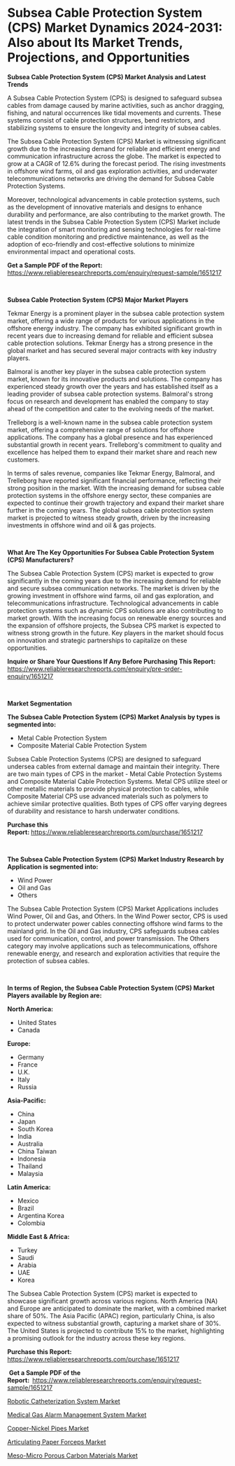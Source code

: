 <p><h1>Subsea Cable Protection System (CPS) Market Dynamics 2024-2031: Also about Its Market Trends, Projections, and Opportunities</h1></p><p><strong>Subsea Cable Protection System (CPS) Market Analysis and Latest Trends</strong></p>
<p><p>A Subsea Cable Protection System (CPS) is designed to safeguard subsea cables from damage caused by marine activities, such as anchor dragging, fishing, and natural occurrences like tidal movements and currents. These systems consist of cable protection structures, bend restrictors, and stabilizing systems to ensure the longevity and integrity of subsea cables.</p><p>The Subsea Cable Protection System (CPS) Market is witnessing significant growth due to the increasing demand for reliable and efficient energy and communication infrastructure across the globe. The market is expected to grow at a CAGR of 12.6% during the forecast period. The rising investments in offshore wind farms, oil and gas exploration activities, and underwater telecommunications networks are driving the demand for Subsea Cable Protection Systems.</p><p>Moreover, technological advancements in cable protection systems, such as the development of innovative materials and designs to enhance durability and performance, are also contributing to the market growth. The latest trends in the Subsea Cable Protection System (CPS) Market include the integration of smart monitoring and sensing technologies for real-time cable condition monitoring and predictive maintenance, as well as the adoption of eco-friendly and cost-effective solutions to minimize environmental impact and operational costs.</p></p>
<p><strong>Get a Sample PDF of the Report:&nbsp;</strong> <a href="https://www.reliableresearchreports.com/enquiry/request-sample/1651217">https://www.reliableresearchreports.com/enquiry/request-sample/1651217</a></p>
<p>&nbsp;</p>
<p><strong>Subsea Cable Protection System (CPS) Major Market Players</strong></p>
<p><p>Tekmar Energy is a prominent player in the subsea cable protection system market, offering a wide range of products for various applications in the offshore energy industry. The company has exhibited significant growth in recent years due to increasing demand for reliable and efficient subsea cable protection solutions. Tekmar Energy has a strong presence in the global market and has secured several major contracts with key industry players.</p><p>Balmoral is another key player in the subsea cable protection system market, known for its innovative products and solutions. The company has experienced steady growth over the years and has established itself as a leading provider of subsea cable protection systems. Balmoral's strong focus on research and development has enabled the company to stay ahead of the competition and cater to the evolving needs of the market.</p><p>Trelleborg is a well-known name in the subsea cable protection system market, offering a comprehensive range of solutions for offshore applications. The company has a global presence and has experienced substantial growth in recent years. Trelleborg's commitment to quality and excellence has helped them to expand their market share and reach new customers.</p><p>In terms of sales revenue, companies like Tekmar Energy, Balmoral, and Trelleborg have reported significant financial performance, reflecting their strong position in the market. With the increasing demand for subsea cable protection systems in the offshore energy sector, these companies are expected to continue their growth trajectory and expand their market share further in the coming years. The global subsea cable protection system market is projected to witness steady growth, driven by the increasing investments in offshore wind and oil & gas projects.</p></p>
<p>&nbsp;</p>
<p><strong>What Are The Key Opportunities For Subsea Cable Protection System (CPS) Manufacturers?</strong></p>
<p><p>The Subsea Cable Protection System (CPS) market is expected to grow significantly in the coming years due to the increasing demand for reliable and secure subsea communication networks. The market is driven by the growing investment in offshore wind farms, oil and gas exploration, and telecommunications infrastructure. Technological advancements in cable protection systems such as dynamic CPS solutions are also contributing to market growth. With the increasing focus on renewable energy sources and the expansion of offshore projects, the Subsea CPS market is expected to witness strong growth in the future. Key players in the market should focus on innovation and strategic partnerships to capitalize on these opportunities.</p></p>
<p><strong>Inquire or Share Your Questions If Any Before Purchasing This Report:</strong> <a href="https://www.reliableresearchreports.com/enquiry/pre-order-enquiry/1651217">https://www.reliableresearchreports.com/enquiry/pre-order-enquiry/1651217</a></p>
<p>&nbsp;</p>
<p><strong>Market Segmentation</strong></p>
<p><strong>The Subsea Cable Protection System (CPS) Market Analysis by types is segmented into:</strong></p>
<p><ul><li>Metal Cable Protection System</li><li>Composite Material Cable Protection System</li></ul></p>
<p><p>Subsea Cable Protection Systems (CPS) are designed to safeguard undersea cables from external damage and maintain their integrity. There are two main types of CPS in the market - Metal Cable Protection Systems and Composite Material Cable Protection Systems. Metal CPS utilize steel or other metallic materials to provide physical protection to cables, while Composite Material CPS use advanced materials such as polymers to achieve similar protective qualities. Both types of CPS offer varying degrees of durability and resistance to harsh underwater conditions.</p></p>
<p><strong>Purchase this Report:&nbsp;</strong><a href="https://www.reliableresearchreports.com/purchase/1651217">https://www.reliableresearchreports.com/purchase/1651217</a></p>
<p>&nbsp;</p>
<p><strong>The Subsea Cable Protection System (CPS) Market Industry Research by Application is segmented into:</strong></p>
<p><ul><li>Wind Power</li><li>Oil and Gas</li><li>Others</li></ul></p>
<p><p>The Subsea Cable Protection System (CPS) Market Applications includes Wind Power, Oil and Gas, and Others. In the Wind Power sector, CPS is used to protect underwater power cables connecting offshore wind farms to the mainland grid. In the Oil and Gas industry, CPS safeguards subsea cables used for communication, control, and power transmission. The Others category may involve applications such as telecommunications, offshore renewable energy, and research and exploration activities that require the protection of subsea cables.</p></p>
<p>&nbsp;</p>
<p><strong>In terms of Region, the Subsea Cable Protection System (CPS) Market Players available by Region are:</strong></p>
<p>
    <p> <strong> North America: </strong>
        <ul>
            <li>United States</li>
            <li>Canada</li>
        </ul>
        </p> 
    <p> <strong> Europe: </strong>
        <ul>
            <li>Germany</li>
            <li>France</li>
            <li>U.K.</li>
            <li>Italy</li>
            <li>Russia</li>
        </ul>
        </p> 
    <p> <strong> Asia-Pacific: </strong>
        <ul>
            <li>China</li>
            <li>Japan</li>
            <li>South Korea</li>
            <li>India</li>
            <li>Australia</li>
            <li>China Taiwan</li>
            <li>Indonesia</li>
            <li>Thailand</li>
            <li>Malaysia</li>
        </ul>
        </p> 
    <p> <strong> Latin America: </strong>
        <ul>
            <li>Mexico</li>
            <li>Brazil</li>
            <li>Argentina Korea</li>
            <li>Colombia</li>
        </ul>
        </p> 
    <p> <strong> Middle East & Africa: </strong>
        <ul>
            <li>Turkey</li>
            <li>Saudi</li>
            <li>Arabia</li>
            <li>UAE</li>
            <li>Korea</li>
        </ul>
    </p>
    </p>
<p><p>The Subsea Cable Protection System (CPS) market is expected to showcase significant growth across various regions. North America (NA) and Europe are anticipated to dominate the market, with a combined market share of 50%. The Asia Pacific (APAC) region, particularly China, is also expected to witness substantial growth, capturing a market share of 30%. The United States is projected to contribute 15% to the market, highlighting a promising outlook for the industry across these key regions.</p></p>
<p><strong>Purchase this Report: </strong><a href="https://www.reliableresearchreports.com/purchase/1651217">https://www.reliableresearchreports.com/purchase/1651217</a></p>
<p>&nbsp;<strong>Get a Sample PDF of the Report:&nbsp;&nbsp;</strong><a href="https://www.reliableresearchreports.com/enquiry/request-sample/1651217">https://www.reliableresearchreports.com/enquiry/request-sample/1651217</a></p>
<p><strong></strong></p>
<p><p><a href="https://medium.com/@nicholasdean856/robotic-catheterization-system-market-size-cagr-trends-2024-2030-461bf77ef750">Robotic Catheterization System Market</a></p><p><a href="https://medium.com/@christinascott1938/medical-gas-alarm-management-system-market-research-report-its-history-and-forecast-2024-to-2031-1e7fd34c13cb">Medical Gas Alarm Management System Market</a></p><p><a href="https://issuu.com/reportprime-2/docs/copper-nickel-pipes-market-size-2030.pptx">Copper-Nickel Pipes Market</a></p><p><a href="https://medium.com/@nicholasdean856/articulating-paper-forceps-market-trends-and-market-analysis-forecasted-for-period-2024-2031-adf9f124b056">Articulating Paper Forceps Market</a></p><p><a href="https://issuu.com/reportprime-2/docs/meso-micro-porous-carbon-materials-market-size-203">Meso-Micro Porous Carbon Materials Market</a></p></p>